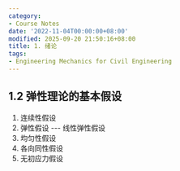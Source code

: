 ```yaml
---
category:
- Course Notes
date: '2022-11-04T00:00:00+08:00'
modified: 2025-09-20 21:50:16+08:00
title: 1. 绪论
tags:
- Engineering Mechanics for Civil Engineering
---
```


## 1.2 弹性理论的基本假设

1. 连续性假设
2. 弹性假设 --- 线性弹性假设
3. 均匀性假设
4. 各向同性假设
5. 无初应力假设

